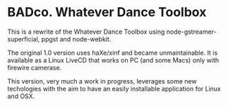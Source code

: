 BADco. Whatever Dance Toolbox
===

This is a rewrite of the Whatever Dance Toolbox using node-gstreamer-superficial, ppgst and node-webkit.

The original 1.0 version uses haXe/xinf and became unmaintainable. It is available as a Linux LiveCD that works on PC (and some Macs) only with firewire camerase.

This version, very much a work in progress, leverages some new techologies with the aim to have an easily installable application for Linux and OSX.